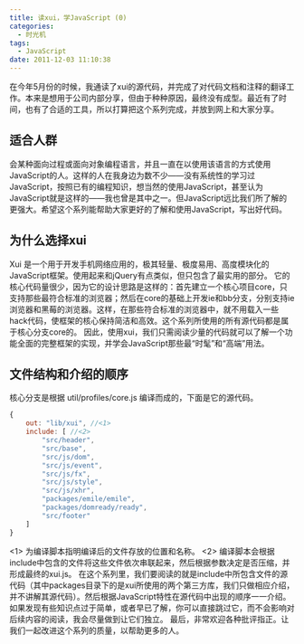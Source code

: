```yaml
---
title: 读xui，学JavaScript (0)
categories:
  - 时光机
tags:
  - JavaScript
date: 2011-12-03 11:10:38
---
```


在今年5月份的时候，我通读了xui的源代码，并完成了对代码文档和注释的翻译工作。本来是想用于公司内部分享，但由于种种原因，最终没有成型。最近有了时间，也有了合适的工具，所以打算把这个系列完成，并放到网上和大家分享。
## 适合人群
会某种面向过程或面向对象编程语言，并且一直在以使用该语言的方式使用JavaScript的人。这样的人在我身边为数不少——没有系统性的学习过JavaScript，按照已有的编程知识，想当然的使用JavaScript，甚至认为JavaScript就是这样的——我也曾是其中之一。但JavaScript远比我们所了解的更强大。希望这个系列能帮助大家更好的了解和使用JavaScript，写出好代码。
## 为什么选择xui
Xui 是一个用于开发手机网络应用的，极其轻量、极度易用、高度模块化的JavaScript框架。使用起来和jQuery有点类似，但只包含了最实用的部分。
它的核心代码量很少，因为它的设计思路是这样的：首先建立一个核心项目core，只支持那些最符合标准的浏览器；然后在core的基础上开发ie和bb分支，分别支持ie浏览器和黑莓的浏览器。这样，在那些符合标准的浏览器中，就不用载入一些hack代码，使框架的核心保持简洁和高效。这个系列所使用的所有源代码都是属于核心分支core的。
因此，使用xui，我们只需阅读少量的代码就可以了解一个功能全面的完整框架的实现，并学会JavaScript那些最“时髦”和“高端”用法。
## 文件结构和介绍的顺序
核心分支是根据 util/profiles/core.js 编译而成的，下面是它的源代码。
```javascript
{
    out: "lib/xui", //<1>
    include: [ //<2>
        "src/header",
        "src/base",
        "src/js/dom",
        "src/js/event",
        "src/js/fx",
        "src/js/style",
        "src/js/xhr",
        "packages/emile/emile",
        "packages/domready/ready",
        "src/footer"
    ]
}
```
<1> 为编译脚本指明编译后的文件存放的位置和名称。
<2> 编译脚本会根据include中包含的文件将这些文件依次串联起来，然后根据参数决定是否压缩，并形成最终的xui.js。
在这个系列里，我们要阅读的就是include中所包含文件的源代码（其中packages目录下的是xui所使用的两个第三方库，我们只做相应介绍，并不讲解其源代码）。然后根据JavaScript特性在源代码中出现的顺序一一介绍。如果发现有些知识点过于简单，或者早已了解，你可以直接跳过它，而不会影响对后续内容的阅读，我会尽量做到让它们独立。
最后，非常欢迎各种批评指正。让我们一起改进这个系列的质量，以帮助更多的人。
